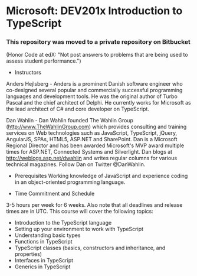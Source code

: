 # Microsoft: DEV201x Introduction to TypeScript

### This repository was moved to a private repository on Bitbucket
(Honor Code at edX: "Not post answers to problems that are being used to assess student performance.")

* Instructors

Anders Hejlsberg - Anders is a prominent Danish software engineer who co-designed several popular
and commercially successful programming languages and development tools. He was the original author
of Turbo Pascal and the chief architect of Delphi. He currently works for Microsoft as the lead architect
of C# and core developer on TypeScript.

Dan Wahlin - Dan Wahlin founded The Wahlin Group (http://www.TheWahlinGroup.com) which
provides consulting and training services on Web technologies such as JavaScript, TypeScript, jQuery,
AngularJS, SPAs, HTML5, ASP.NET and SharePoint. Dan is a Microsoft Regional Director and has been
awarded Microsoft's MVP award multiple times for ASP.NET, Connected Systems and Silverlight. Dan
blogs at http://weblogs.asp.net/dwahlin and writes regular columns for various technical magazines.
Follow Dan on Twitter @DanWahlin.

* Prerequisites
Working knowledge of JavaScript and experience coding in an object-oriented programming language.

* Time Commitment and Schedule

3-5 hours per week for 6 weeks. Also note that all deadlines and release times are in UTC. This
course will cover the following topics:

- Introduction to the TypeScript language
- Setting up your environment to work with TypeScript
- Understanding basic types
- Functions in TypeScript
- TypeScript classes (basics, constructors and inheritance, and properties)
- Interfaces in TypeScript
- Generics in TypeScript

